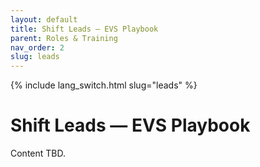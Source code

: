 ```yaml
---
layout: default
title: Shift Leads — EVS Playbook
parent: Roles & Training
nav_order: 2
slug: leads
---
```


{% include lang_switch.html slug="leads" %}

# Shift Leads — EVS Playbook

Content TBD.
